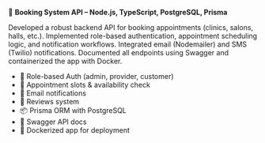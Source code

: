 📌 **Booking System API – Node.js, TypeScript, PostgreSQL, Prisma**

Developed a robust backend API for booking appointments (clinics, salons, halls, etc.). Implemented role-based authentication, appointment scheduling logic, and notification workflows. Integrated email (Nodemailer) and SMS (Twilio) notifications. Documented all endpoints using Swagger and containerized the app with Docker.

- 🔐 Role-based Auth (admin, provider, customer)
- 📅 Appointment slots & availability check
- 📨 Email notifications
- 🧾 Reviews system
- 📦 Prisma ORM with PostgreSQL
- 📄 Swagger API docs
- 🐳 Dockerized app for deployment
